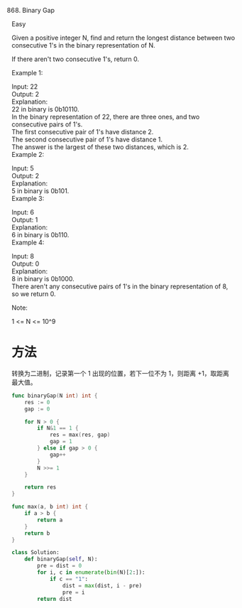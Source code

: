 868. Binary Gap  

Easy

Given a positive integer N, find and return the longest distance between two consecutive 1's in the binary representation of N.

If there aren't two consecutive 1's, return 0.

Example 1:

Input: 22  
Output: 2  
Explanation:  
22 in binary is 0b10110.  
In the binary representation of 22, there are three ones, and two consecutive pairs of 1's.  
The first consecutive pair of 1's have distance 2.  
The second consecutive pair of 1's have distance 1.  
The answer is the largest of these two distances, which is 2.  
Example 2:  

Input: 5  
Output: 2  
Explanation:  
5 in binary is 0b101.  
Example 3:  

Input: 6  
Output: 1  
Explanation:  
6 in binary is 0b110.  
Example 4:  

Input: 8  
Output: 0  
Explanation:  
8 in binary is 0b1000.  
There aren't any consecutive pairs of 1's in the binary representation of 8, so we return 0.  

Note:

1 <= N <= 10^9


# 方法
转换为二进制，记录第一个 1 出现的位置，若下一位不为 1，则距离 +1，取距离最大值。



```go
func binaryGap(N int) int {
	res := 0
	gap := 0

	for N > 0 {
		if N&1 == 1 {
			res = max(res, gap)
			gap = 1
		} else if gap > 0 {
			gap++
		}
		N >>= 1
	}

	return res
}

func max(a, b int) int {
	if a > b {
		return a
	}
	return b
}
```


```python
class Solution:
    def binaryGap(self, N):
        pre = dist = 0
        for i, c in enumerate(bin(N)[2:]):
            if c == "1":
                dist = max(dist, i - pre)
                pre = i
        return dist
```
